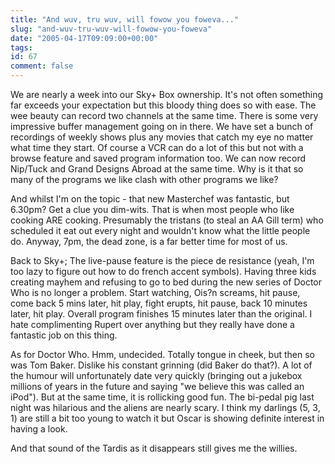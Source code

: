 ```yaml
---
title: "And wuv, tru wuv, will fowow you foweva..."
slug: "and-wuv-tru-wuv-will-fowow-you-foweva"
date: "2005-04-17T09:09:00+00:00"
tags:
id: 67
comment: false
---
```


We are nearly a week into our Sky+ Box ownership. It's not often something far exceeds your expectation but this bloody thing does so with ease. The wee beauty can record two channels at the same time. There is some very impressive buffer management going on in there. We have set a bunch of recordings of weekly shows plus any movies that catch my eye no matter what time they start. Of course a VCR can do a lot of this but not with a browse feature and saved program information too. We can now record Nip/Tuck and Grand Designs  Abroad at the same time. Why is it that so many of the programs we like clash with other programs we like?

And whilst I'm on the topic - that new Masterchef was fantastic, but 6.30pm? Get a clue you dim-wits. That is when most people who like cooking ARE cooking. Presumably the tristans (to steal an AA Gill term) who scheduled it eat out every night and wouldn't know what the little people do. Anyway, 7pm, the dead zone, is a far better time for most of us.

Back to Sky+; The live-pause feature is the piece de resistance (yeah, I'm too lazy to figure out how to do french accent symbols). Having three kids creating mayhem and refusing to go to bed during the new series of Doctor Who is no longer a problem. Start watching, Ois?n screams, hit pause, come back 5 mins later, hit play, fight erupts, hit pause, back 10 minutes later, hit play. Overall program finishes 15 minutes later than the original. I hate complimenting Rupert over anything but they really have done a fantastic job on this thing.

As for Doctor Who. Hmm, undecided. Totally tongue in cheek, but then so was Tom Baker. Dislike his constant grinning (did Baker do that?).  A lot of the  humour will unfortunately date very quickly (bringing out a jukebox millions of years in the future and saying "we believe this was called an iPod"). But at the same time, it is rollicking good fun. The bi-pedal pig last night was hilarious and the aliens are nearly scary. I think my darlings (5, 3, 1) are still a bit too young to watch it but Oscar is showing definite interest in having a look.

And that sound of the Tardis as it disappears still gives me the willies.
